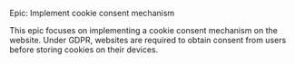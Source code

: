 Epic: Implement cookie consent mechanism


This epic focuses on implementing a cookie consent mechanism on the website. Under GDPR, websites are required to obtain consent from users before storing cookies on their devices.
